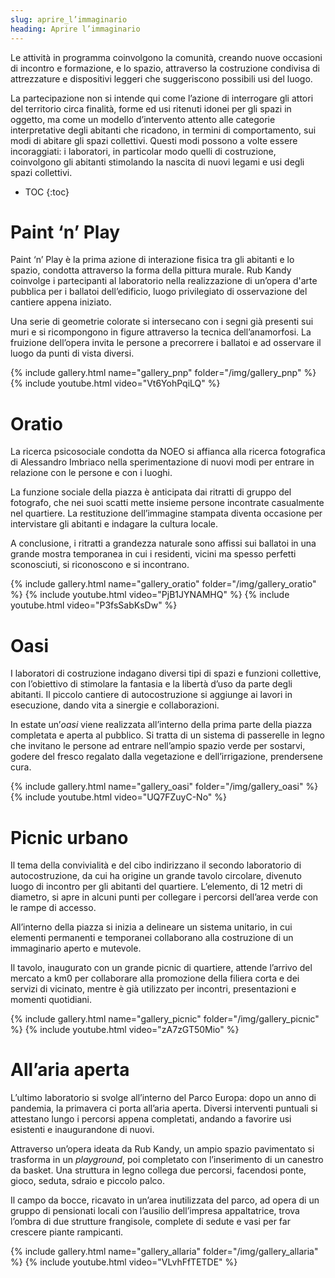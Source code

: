 ```yaml
---
slug: aprire_l’immaginario
heading: Aprire l’immaginario
---
```


Le attività in programma coinvolgono la comunità, creando nuove occasioni di incontro e formazione, e lo spazio, attraverso la costruzione condivisa di attrezzature e dispositivi leggeri che suggeriscono possibili usi del luogo.

La partecipazione non si intende qui come l’azione di interrogare gli attori del territorio circa finalità, forme ed usi ritenuti idonei per gli spazi in oggetto, ma come un modello d’intervento attento alle categorie interpretative degli abitanti che ricadono, in termini di comportamento, sui modi di abitare gli spazi collettivi. Questi modi possono a volte essere incoraggiati: i laboratori, in particolar modo quelli di costruzione, coinvolgono gli abitanti stimolando la nascita di nuovi legami e usi degli spazi collettivi.


- TOC
{:toc}

# Paint ‘n’ Play
Paint ‘n’ Play è la prima azione di interazione fisica tra gli abitanti e lo spazio, condotta attraverso la forma della pittura murale. Rub Kandy coinvolge i partecipanti al laboratorio nella realizzazione di un’opera d'arte pubblica per i ballatoi dell’edificio, luogo privilegiato di osservazione del cantiere appena iniziato.

Una serie di geometrie colorate si intersecano con i segni già presenti sui muri e si ricompongono in figure attraverso la tecnica dell’anamorfosi. La fruizione dell’opera invita le persone a precorrere i ballatoi e ad osservare il luogo da punti di vista diversi.

{% include gallery.html name="gallery_pnp" folder="/img/gallery_pnp" %}
{% include youtube.html video="Vt6YohPqiLQ" %}

# Oratio
La ricerca psicosociale condotta da NOEO si affianca alla ricerca fotografica di Alessandro Imbriaco nella sperimentazione di nuovi modi per entrare in relazione con le persone e con i luoghi.

La funzione sociale della piazza è anticipata dai ritratti di gruppo del fotografo, che nei suoi scatti mette insieme persone incontrate casualmente nel quartiere. La restituzione dell’immagine stampata diventa occasione per intervistare gli abitanti e indagare la cultura locale.

A conclusione, i ritratti a grandezza naturale sono affissi sui ballatoi in una grande mostra temporanea in cui i residenti, vicini ma spesso perfetti sconosciuti, si riconoscono e si incontrano.

{% include gallery.html name="gallery_oratio" folder="/img/gallery_oratio" %}
{% include youtube.html video="PjB1JYNAMHQ" %}
{% include youtube.html video="P3fsSabKsDw" %}

# Oasi
I laboratori di costruzione indagano diversi tipi di spazi e funzioni collettive, con l’obiettivo di stimolare la fantasia e la libertà d’uso da parte degli abitanti. Il piccolo cantiere di autocostruzione si aggiunge ai lavori in esecuzione, dando vita a sinergie e collaborazioni.

In estate un’_oasi_ viene realizzata all’interno della prima parte della piazza completata e aperta al pubblico. Si tratta di un sistema di passerelle in legno che invitano le persone ad entrare nell’ampio spazio verde per sostarvi, godere del fresco regalato dalla vegetazione e dell’irrigazione, prendersene cura.

{% include gallery.html name="gallery_oasi" folder="/img/gallery_oasi" %}
{% include youtube.html video="UQ7FZuyC-No" %}

# Picnic urbano
Il tema della convivialità e del cibo indirizzano il secondo laboratorio di autocostruzione, da cui ha origine un grande tavolo circolare, divenuto luogo di incontro per gli abitanti del quartiere. L’elemento, di 12 metri di diametro, si apre in alcuni punti per collegare i percorsi dell’area verde con le rampe di accesso.

All’interno della piazza si inizia a delineare un sistema unitario, in cui elementi permanenti e temporanei collaborano alla costruzione di un immaginario aperto e mutevole.

Il tavolo, inaugurato con un grande picnic di quartiere, attende l’arrivo del mercato a km0 per collaborare alla promozione della filiera corta e dei servizi di vicinato, mentre è già utilizzato per incontri, presentazioni e momenti quotidiani.

{% include gallery.html name="gallery_picnic" folder="/img/gallery_picnic" %}
{% include youtube.html video="zA7zGT50Mio" %}

# All’aria aperta
L’ultimo laboratorio si svolge all’interno del Parco Europa: dopo un anno di pandemia, la primavera ci porta all’aria aperta. Diversi interventi puntuali si attestano lungo i percorsi appena completati, andando a favorire usi esistenti e inaugurandone di nuovi.

Attraverso un’opera ideata da Rub Kandy, un ampio spazio pavimentato si trasforma in un _playground_, poi completato con l’inserimento di un canestro da basket. Una struttura in legno collega due percorsi, facendosi ponte, gioco, seduta, sdraio e piccolo palco.

Il campo da bocce, ricavato in un’area inutilizzata del parco, ad opera di un gruppo di pensionati locali con l’ausilio dell’impresa appaltatrice, trova l’ombra di due strutture frangisole, complete di sedute e vasi per far crescere piante rampicanti.

{% include gallery.html name="gallery_allaria" folder="/img/gallery_allaria" %}
{% include youtube.html video="VLvhFfTETDE" %}

